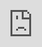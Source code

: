 ```yaml
---
layout: post
title: "Cherry Bullet이 최신 싱글 'Love So Sweet'을 새 비디오에서 릴레이 댄스 트리트먼트를 제공한다."
author: "undefined"
thumbnail: "https://www.allkpop.com/upload/2021/01/content/240850/thumb/1611496248_danisurst.jpg"
tags: 
---
```




<div class="video_wrapper" style="padding-top: 56.25%;">
    <iframe id="player" class="main_video" src="https://www.youtube.com/embed/IpUUOEKyYDE" width="100%" height="100%" frameborder="0" allowfullscreen="" style="display: block !important; position: absolute; top: 0px; left: 0px; width: 100%; height: 100%;"></iframe>
</div>


Cherry Bullet은 그들 자신의 릴레이 댄스 비디오에 출연한 최신 그룹입니다!

1월 24일, FNC 엔터테인먼트 걸그룹의 최신 싱글 "Love So Sweet"의 릴레이 댄스 영상이 Mnet의 M2 유튜브 채널을 통해 공개되었다. 싱글 뮤직비디오의 컬러에 맞춰 밝고 여성스러운 핑크색 무대 의상을 입은 멤버들이 번갈아 가며 곡의 무대 안무를 일대일 릴레이 스타일로 열연하는 모습이 보인다.

한편, 체리블렛의 첫 번째 미니 앨범 `Cherry Rush`는 1월 20일에 발매되었다.

위에서 이 그룹의 릴레이 댄스 비디오를 보세요!